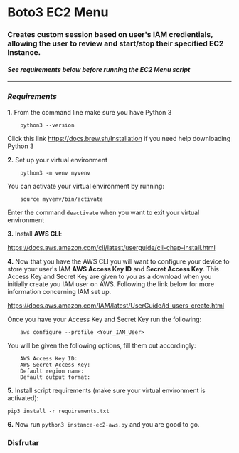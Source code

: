 # **Boto3 EC2 Menu**

### Creates custom session based on user's IAM credientials, allowing the user to review and start/stop their specified EC2 Instance.

#### *See requirements below before running the EC2 Menu script*

---
### **_Requirements_**

**1.** From the command line make sure you have Python 3

        python3 --version

Click this link <https://docs.brew.sh/Installation> if you need help downloading Python 3

**2.** Set up your virtual environment

        python3 -m venv myvenv

You can activate your virtual environment by running:

        source myvenv/bin/activate

Enter the command ```deactivate``` when you want to exit your virtual environment

**3.** Install **AWS CLI**:

 <https://docs.aws.amazon.com/cli/latest/userguide/cli-chap-install.html>

 **4.** Now that you have the AWS CLI you will want to configure your device to store your user's IAM **AWS Access Key ID** and **Secret Access Key**. This Access Key and Secret Key are given to you as a download when you initially create you IAM user on AWS. Following the link below for more information concerning IAM set up.

  <https://docs.aws.amazon.com/IAM/latest/UserGuide/id_users_create.html>

 Once you have your Access Key and Secret Key run the following:

        aws configure --profile <Your_IAM_User>

You will be given the following options, fill them out accordingly:

        AWS Access Key ID:
        AWS Secret Access Key:
        Default region name:
        Default output format:

**5.** Install script requirements (make sure your virtual environment is activated):

    pip3 install -r requirements.txt

**6.** Now run  ```python3 instance-ec2-aws.py``` and you are good to go.

### Disfrutar
